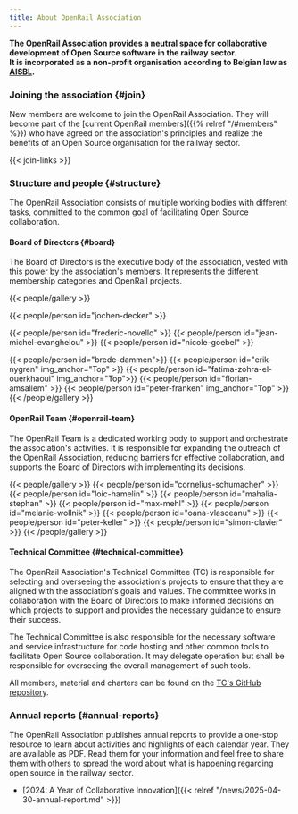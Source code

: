 ```yaml
---
title: About OpenRail Association
---
```


**The OpenRail Association provides a neutral space for collaborative development of Open Source software in the railway sector.\
It is incorporated as a non-profit organisation according to Belgian law as [AISBL](https://fpa.freecad.org/handbook/corporate/AISBL/rationale.html).**

### Joining the association {#join}

New members are welcome to join the OpenRail Association. They will become part of the [current OpenRail members]({{% relref "/#members" %}}) who have agreed on the association's principles and realize the benefits of an Open Source organisation for the railway sector.

{{< join-links >}}

### Structure and people {#structure}

The OpenRail Association consists of multiple working bodies with different tasks, committed to the common goal of facilitating Open Source collaboration.

#### Board of Directors {#board}

The Board of Directors is the executive body of the association, vested with this power by the association's members. It represents the different membership categories and OpenRail projects.

{{< people/gallery >}}
  <!-- BoD Chair -->
  {{< people/person id="jochen-decker" >}}
  <!-- BoD Vice-Chair(s) -->
  {{< people/person id="frederic-novello" >}}
  {{< people/person id="jean-michel-evanghelou" >}}
  {{< people/person id="nicole-goebel" >}}
  <!-- BoD further members -->
  {{< people/person id="brede-dammen">}}
  {{< people/person id="erik-nygren" img_anchor="Top" >}}
  {{< people/person id="fatima-zohra-el-ouerkhaoui" img_anchor="Top">}}
  {{< people/person id="florian-amsallem" >}} <!-- TC Chair -->
  {{< people/person id="peter-franken" img_anchor="Top" >}}
{{< /people/gallery >}}

#### OpenRail Team {#openrail-team}

The OpenRail Team is a dedicated working body to support and orchestrate the association's activities. It is responsible for expanding the outreach of the OpenRail Association, reducing barriers for effective collaboration, and supports the Board of Directors with implementing its decisions.

{{< people/gallery >}}
  {{< people/person id="cornelius-schumacher" >}}
  {{< people/person id="loic-hamelin" >}}
  {{< people/person id="mahalia-stephan" >}}
  {{< people/person id="max-mehl" >}}
  {{< people/person id="melanie-wollnik" >}}
  {{< people/person id="oana-vlasceanu" >}}
  {{< people/person id="peter-keller" >}}
  {{< people/person id="simon-clavier" >}}
{{< /people/gallery >}}

#### Technical Committee {#technical-committee}

The OpenRail Association's Technical Committee (TC) is responsible for selecting and overseeing the association's projects to ensure that they are aligned with the association's goals and values. The committee works in collaboration with the Board of Directors to make informed decisions on which projects to support and provides the necessary guidance to ensure their success.

The Technical Committee is also responsible for the necessary software and service infrastructure for code hosting and other common tools to facilitate Open Source collaboration. It may delegate operation but shall be responsible for overseeing the overall management of such tools.

All members, material and charters can be found on the [TC's GitHub repository](https://github.com/OpenRailAssociation/technical-committee).

### Annual reports {#annual-reports}

The OpenRail Association publishes annual reports to provide a one-stop resource to learn about activities and highlights of each calendar year. They are available as PDF. Read them for your information and feel free to share them with others to spread the word about what is happening regarding open source in the railway sector.

* [2024: A Year of Collaborative Innovation]({{< relref "/news/2025-04-30-annual-report.md" >}})
